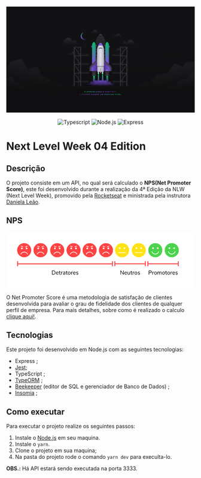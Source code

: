 
![](./img/Wallpaper%20-%201920c1080.png)

<div align="center">
    <img src="https://img.shields.io/badge/-Typescript-blue?style=for-the-badge" alt="Typescript">
    <img src="https://img.shields.io/badge/-Node.js-orange?style=for-the-badge" alt="Node.js">
    <img src="https://img.shields.io/badge/-Express-white?style=for-the-badge" alt="Express">
</div>

# **Next Level Week 04 Edition**
 
## Descrição
O projeto consiste em um API, no qual será calculado o **NPS(Net Promoter Score)**, este foi desenvolvido durante a realização da 4ª Edição da NLW (Next Level Week), promovido pela [Rocketseat](https://rocketseat.com.br/) e ministrada pela instrutora [Daniela Leão](https://github.com/danileao). 

## NPS
![](./img/NET-PROMOTER-SCORE.png)

O Net Promoter Score é uma metodologia de satisfação de clientes desenvolvida para avaliar o grau de fidelidade dos clientes de qualquer perfil de empresa. Para mais detalhes, sobre como é realizado o calculo [clique aqui!](https://www.zenvia.com/blog/como-calcular-o-nps-da-sua-empresa/).

## Tecnologias
Este projeto foi desenvolvido em Node.js com as seguintes tecnologias:
* Express ;
* [Jest](https://jestjs.io/pt-BR/);
* TypeScript ;
* [TypeORM](https://typeorm.io/) ;
* [Beekeeper](https://www.beekeeperstudio.io/) (editor de SQL e gerenciador de Banco de Dados) ;
* [Insomia](https://insomnia.rest/) ;

## Como executar
Para executar o projeto realize os seguintes passos:
1. Instale o [Node.js]() em seu maquina.
2. Instale o ```yarn```.
3. Clone o projeto em sua maquina;
4. Na pasta do projeto rode o comando ```yarn dev``` para execulta-lo.

**OBS.:** Há API estará sendo executada na porta 3333.
